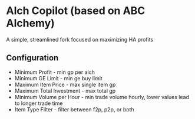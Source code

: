 # Alch Copilot (based on ABC Alchemy)

A simple, streamlined fork focused on maximizing HA profits

## Configuration

- Minimum Profit - min gp per alch
- Minimum GE Limit - min ge buy limit
- Maximum Item Price - max single item gp
- Maximum Total Investment - max total gp
- Minimum Volume per Hour - min trade volume hourly, lower values lead to longer trade time
- Item Type Filter - filter between f2p, p2p, or both
